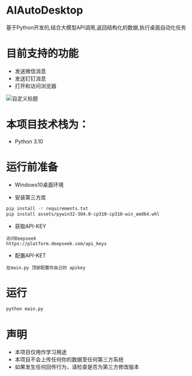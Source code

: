 # AIAutoDesktop
基于Python开发的,结合大模型API调用,返回结构化的数据,执行桌面自动化任务

# 目前支持的功能
- 发送微信消息
- 发送钉钉消息
- 打开和访问浏览器

![自定义标题](show.gif)



# 本项目技术栈为： 
- Python 3.10


# 运行前准备
- Windows10桌面环境

- 安装第三方库
```bash
pip install -r requirements.txt
pip install assets/pywin32-304.0-cp310-cp310-win_amd64.whl
```
- 获取API-KEY
```
访问Deepseek
https://platform.deepseek.com/api_keys
```
- 配置API-KET
```
在main.py 顶部配置你自己的 apikey
```

# 运行
```bash
python main.py
```


# 声明
- 本项目仅用作学习用途
- 本项目不会上传任何你的数据至任何第三方系统
- 如果发生任何回传行为，请检查是否为第三方修改版本
